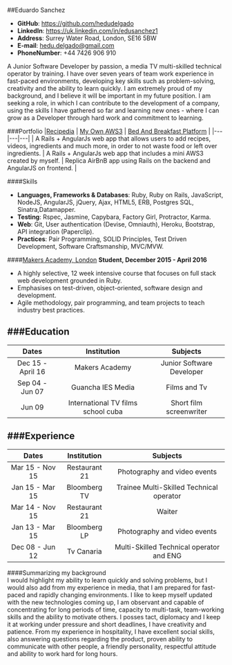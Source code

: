 ##Eduardo Sanchez    
* __GitHub__: 	https://github.com/hedudelgado    
* __LinkedIn__:	https://uk.linkedin.com/in/edusanchez1    
* __Address__: 	Surrey Water Road, London, SE16 5BW    
* __E-mail__:	hedu.delgado@gmail.com    
* __PhoneNumber__: +44 7426 906 910      

A Junior Software Developer by passion, a media TV multi-skilled technical operator by training. I have over seven years of team work experience in fast-paced environments, developing key skills such as problem-solving, creativity and the ability to learn quickly. I am extremely proud of my background, and I believe it will be important in my future position. I am seeking a role, in which I can contribute to the development of a company, using the skills I have gathered so far and learning new ones - where I can grow as a Developer through hard work and commitment to learning.

###Portfolio
|[Recipedia](https://github.com/hedudelgado/Recipes-project)  |  [My Own AWS3](https://github.com/hedudelgado/Rails-AngularJs-MyOwnLittleAWS3) | [Bed And Breakfast Platform](https://github.com/hedudelgado/Angular-Rails_Bed-Breakfast) |
|---|---|---|
| A Rails + AngularJs web app that allows users to add recipes, videos, ingredients and much more, in order to not waste food or left over ingredients. | A Rails + AngularJs web app that includes a mini AWS3 created by myself. | Replica AirBnB app using Rails on the backend and AngularJS on frontend. |

####Skills
* __Languages, Frameworks & Databases__: Ruby, Ruby on Rails, JavaScript, NodeJS, AngularJS, jQuery, Ajax, HTML5, ERB, Postgres SQL, Sinatra,Datamapper.
* __Testing__: Rspec, Jasmine, Capybara, Factory Girl, Protractor, Karma.
* __Web__: Git, User authentication (Devise, Omniauth), Heroku, Bootstrap, API integration (Paperclip).
* __Practices__: Pair Programming, SOLID Principles, Test Driven Development, Software Craftsmanship, MVC/MVW.

####[Makers Academy, London](http://www.makersacademy.com/employers/)
**Student, December 2015 - April 2016**
* A highly selective, 12 week intensive course that focuses on full stack web development grounded in Ruby.
* Emphasises on test-driven, object-oriented, software design and development.
* Agile methodology, pair programming, and team projects to teach industry best practices.






###Education
-------------
|       Dates          |        Institution         		|            Subjects                     |
| :-------------------:|:----------------------------------:| :--------------------------------------:|
| Dec  15 - April 16   | Makers Academy                		| Junior Software Developer				  |
| Sep 04 - Jun 07      | Guancha IES Media                  | Films and Tv   			              |
| Jun 09               | International TV films school cuba | Short film screenwriter				  |


###Experience
-------------
|       Dates          |        Institution         |            Subjects                     |
| :-------------------:|:-------------------------: | :--------------------------------------:|
| Mar 15 - Nov 15      | Restaurant 21              | Photography and video events            |
| Jan 15 - Mar 15      | Bloomberg TV               | Trainee Multi-Skilled Technical operator|
| Mar 14 - Nov 15      | Restaurant 21              | Waiter                                  |
| Jan 13 - Mar 15      | Bloomberg LP               | Photography and video events            |
| Dec 08 - Jun 12      | Tv Canaria                 | Multi-Skilled Technical operator and ENG|

####Summarizing my background  
I would highlight my ability to learn quickly and solving problems, but I would also add from my experience in media, that I am prepared for fast-paced and rapidly changing environments. I like to keep myself updated with the new technologies coming up, I am observant and capable of concentrating for long periods of time, capacity to multi-task, team-working skills and the ability to motivate others. I posses tact, diplomacy and I keep it at working under pressure and short deadlines, I have creativity and patience. 
From my experience in hospitality, I have excellent social skills, also answering questions regarding the product, proven ability to communicate with other people, a friendly personality, respectful attitude and ability to work hard for long hours.

